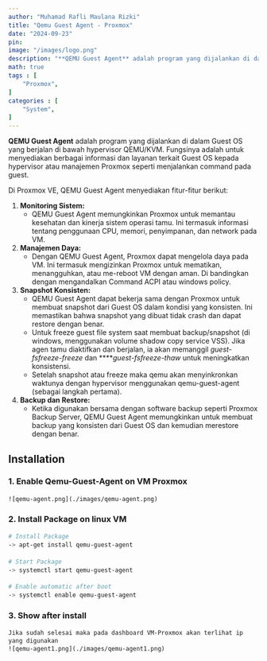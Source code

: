 ```yaml
---
author: "Muhamad Rafli Maulana Rizki"
title: "Qemu Guest Agent - Proxmox"
date: "2024-09-23"
pin: 
image: "/images/logo.png"
description: "**QEMU Guest Agent** adalah program yang dijalankan di dalam Guest OS yang berjalan di bawah hypervisor QEMU/KVM. Fungsinya adalah untuk menyediakan berbagai informasi dan layanan terkait Guest OS kepada hypervisor atau manajemen Proxmox seperti menjalankan command pada guest."
math: true
tags : [
    "Proxmox",
]
categories : [
    "System",
]
---
```


**QEMU Guest Agent** adalah program yang dijalankan di dalam Guest OS yang berjalan di bawah hypervisor QEMU/KVM. Fungsinya adalah untuk menyediakan berbagai informasi dan layanan terkait Guest OS kepada hypervisor atau manajemen Proxmox seperti menjalankan command pada guest.

Di Proxmox VE, QEMU Guest Agent menyediakan fitur-fitur berikut:

1. **Monitoring Sistem:**
    - QEMU Guest Agent memungkinkan Proxmox untuk memantau kesehatan dan kinerja sistem operasi tamu. Ini termasuk informasi tentang penggunaan CPU, memori, penyimpanan, dan network pada VM.
2. **Manajemen Daya:**
    - Dengan QEMU Guest Agent, Proxmox dapat mengelola daya pada VM. Ini termasuk mengizinkan Proxmox untuk mematikan, menangguhkan, atau me-reboot VM dengan aman. Di bandingkan dengan mengandalkan Command ACPI atau windows policy.
3. **Snapshot Konsisten:**
    - QEMU Guest Agent dapat bekerja sama dengan Proxmox untuk membuat snapshot dari Guest OS dalam kondisi yang konsisten. Ini memastikan bahwa snapshot yang dibuat tidak crash dan dapat restore dengan benar.
    - Untuk freeze guest file system saat membuat backup/snapshot (di windows, menggunakan volume shadow copy service VSS). Jika agen tamu diaktifkan dan berjalan, ia akan memanggil *guest-fsfreeze-freeze* dan *****guest-fsfreeze-thaw* untuk meningkatkan konsistensi.
    - Setelah snapshot atau freeze maka qemu akan menyinkronkan waktunya dengan hypervisor menggunakan qemu-guest-agent (sebagai langkah pertama).
4. **Backup dan Restore:**
    - Ketika digunakan bersama dengan software backup seperti Proxmox Backup Server, QEMU Guest Agent memungkinkan untuk membuat backup yang konsisten dari Guest OS dan kemudian merestore dengan benar.

## Installation

### 1. Enable Qemu-Guest-Agent on VM Proxmox
   
    ![qemu-agent.png](./images/qemu-agent.png)
    

### 2. Install Package on linux VM

```bash
# Install Package
-> apt-get install qemu-guest-agent

# Start Package
-> systemctl start qemu-guest-agent

# Enable automatic after boot
-> systemctl enable qemu-guest-agent
```

### 3. Show after install
    Jika sudah selesai maka pada dashboard VM-Proxmox akan terlihat ip yang digunakan
    ![qemu-agent1.png](./images/qemu-agent1.png)
